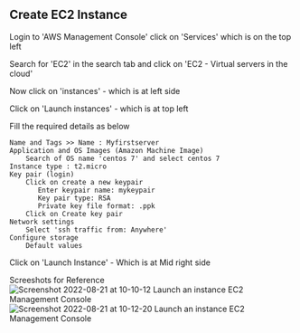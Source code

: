 
## Create EC2 Instance 

Login to 'AWS Management Console' click on 'Services' which is on the top left

Search for 'EC2' in the search tab and click on 'EC2 - Virtual servers in the cloud'

Now click on 'instances' - which is at left side

Click on 'Launch instances' - which is at top left

Fill the required details as below

    Name and Tags >> Name : Myfirstserver
    Application and OS Images (Amazon Machine Image)
        Search of OS name 'centos 7' and select centos 7
    Instance type : t2.micro
    Key pair (login)
        Click on create a new keypair 
           Enter keypair name: mykeypair
           Key pair type: RSA
           Private key file format: .ppk
        Click on Create key pair
    Network settings
        Select 'ssh traffic from: Anywhere'
    Configure storage
        Default values
Click on 'Launch Instance' - Which is at Mid right side

Screeshots for Reference
![Screenshot 2022-08-21 at 10-10-12 Launch an instance EC2 Management Console](https://user-images.githubusercontent.com/98376417/185775821-870a4cf1-a344-4fab-b6f1-9b4c4e36a3b4.png)
![Screenshot 2022-08-21 at 10-12-20 Launch an instance EC2 Management Console](https://user-images.githubusercontent.com/98376417/185775858-be950530-43b8-4e6c-8a5c-5bedf40c2508.png)

